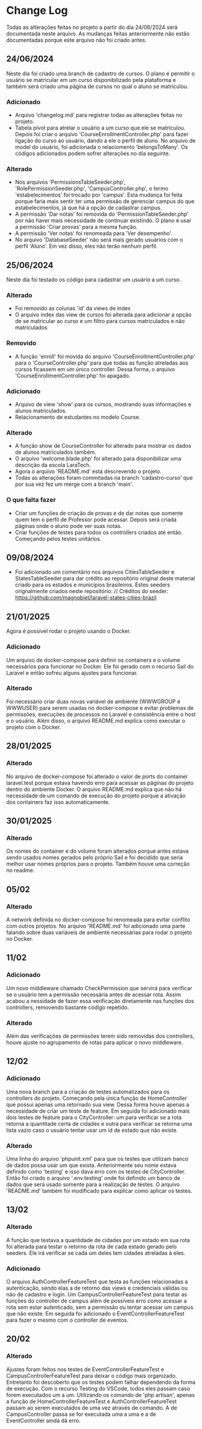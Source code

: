 
# Change Log
Todas as alterações feitas no projeto a partir do dia 24/06/2024 será documentada neste arquivo. As mudanças feitas anteriormente não estão documentadas porque este arquivo não foi criado antes.
 
## 24/06/2024
 
Neste dia foi criado uma branch de cadastro de cursos. O plano é permitir o usuário se matricular em um curso disponibilizado pela plataforma e também será criado uma página de cursos no qual o aluno se matriculou.
 
### Adicionado
- Arquivo 'changelog.md' para registrar todas as alterações feitas no projeto.
- Tabela pivot para atrelar o usuário a um curso que ele se matriculou. Depois foi criar o arquivo 'CourseEnrollmentController.php' para fazer ligação do curso ao usuário, dando a ele o perfil de aluno. No arquivo de model do usuário, foi adicionada o relaciomento 'belongsToMany'. Os códigos adicionados podem sofrer alterações no dia seguinte.
 
### Alterado
- Nos arquivos 'PermissionsTableSeeder.php', 'RolePermissionSeeder.php', 'CampusController.php', o termo 'estabelecimentos' foi trocado por 'campus'. Esta mudança foi feita porque faria mais sentir ter uma permissão de gerenciar campus do que estabelecimentos, já que há a opção de cadastrar campus.
- A permissão 'Dar notas' foi removida do 'PermissionTableSeeder.php' por não haver mais necessidade de continuar existindo. O plano é usar a permissão 'Criar provas' para a mesma função.
- A permissão 'Ver notas' foi renomeada para 'Ver desempenho'.
- No arquivo 'DatabaseSeeder' não será mais gerado usuários com o perfil 'Aluno'. Em vez disso, eles não terão nenhum perfil.

## 25/06/2024
 
Neste dia foi testado os código para cadastrar um usuário a um curso.

### Alterado
- Foi removido as colunas 'id' da views de index
- O arquivo index das view de cursos foi alterada para adicionar a opção de se matricular ao curso e um filtro para cursos matriculados e não matriculados

### Removido
- A função 'enroll' foi movida do arquivo 'CourseEnrollmentController.php' para o 'CourseController.php' para que todas as função atreladas aos cursos ficassem em um único controller. Dessa forma, o arquivo 'CourseEnrollmentController.php' foi apagado.

### Adicionado
- Arquivo de view 'show' para os cursos, mostrando suas informações e alunos matriculados.
- Relacionamento de estudantes no modelo Course.

### Alterado
- A função show de CourseController foi alterado para mostrar os dados de alunos matriculados também.
- O arquivo 'welcome.blade.php' foi alterado para disponibilizar uma descrição da escola LaraTech.
- Agora o arquivo 'README.md' está descrevendo o projeto.
- Todas as alterações foram commitadas na branch 'cadastro-curso' que por sua vez fez um merge com a branch 'main'.

### O que falta fazer
- Criar um funções de criação de provas e de dar notas que somente quem tem o perfil de Professor pode acessar. Depois será criada páginas onde o aluno pode ver suas notas.
- Criar funções de testes para todos os controllers criados até então. Começando pelos testes unitários.

## 09/08/2024
- Foi adicionado um comentário nos arquivos CitiesTableSeeder e StatesTableSeeder para dar crédito ao repositório original deste material criado para os estados e municípios brasileiros. Estes seeders orignalmente criados neste repositório: // Créditos do seeder: https://github.com/magnobiet/laravel-states-cities-brazil

## 21/01/2025

Agora é possível rodar o projeto usando o Docker.

### Adicionado

Um arquivo de docker-compose para definir os containers e o volume necessários para funcionar no Docker. Ele foi gerado com o recurso Sail do Laravel e então sofreu alguns ajustes para funcionar.

### Alterado

Foi necessário criar duas novas variável de ambiente (WWWGROUP e WWWUSER) para serem usadas no docker-compose e evitar problemas de permissões, execuções de processos no Laravel e consistência entre o host e o usuário. Além disso, o arquivo README.md explica como executar o projeto com o Docker.


## 28/01/2025

### Alterado

No arquivo de docker-compose foi alterado o valor de ports do container laravel.test porque estava havendo erro para acessar as páginas do projeto dentro do ambiente Docker. O arquivo README.md explica que não há necessidade de um comando de execução do projeto porque a ativação dos containers faz isso automaticamente.

## 30/01/2025

### Alterado

Os nomes do container e do volume foram alterados porque antes estava sendo usados nomes gerados pelo próprio Sail e foi decidido que seria melhor usar nomes próprios para o projeto. Também houve uma correção no readme.

## 05/02

### Alterado

A network definida no docker-compose foi renomeada para evitar conflito com outros projetos. No arquivo 'README.md' foi adicionado uma parte falando sobre duas variáveis de ambiente necessárias para rodar o projeto no Docker.

## 11/02

### Adicionado

Um novo middleware chamado CheckPermission que servirá para verificar se o usuário tem a permissão necessária antes de acessar rota. Assim acabou a nessidade de fazer essa verificação diretamente nas funções dos controllers, removendo bastante código repetido.

### Alterado

Além das verificações de permissões terem sido removidas dos controllers, houve ajuste no agrupamento de rotas para aplicar o novo middleware.

## 12/02

### Adicionado

Uma nova branch para a criação de testes automatizados para os controllers do projeto. Começando pela única função de HomeController que possui apenas uma retornado sua view. Dessa forma houve apenas a necessidade de criar um teste de feature. Em seguida foi adicionado mais dois testes de feature para o CityController: um para verificar se a rota retorna a quantitade certa de cidades e outra para verificar se retorna uma lista vazio caso o usuário tentar usar um id de estado que não existe.

### Alterado

Uma linha do arquivo 'phpunit.xml' para que os testes que utilizam banco de dados possa usar um que exista. Anteriormente seu nome estava definido como 'testing' e isso dava erro com os testes de CityController. Então foi criado o arquivo '.env.testing' onde foi definido um banco de dados que será usado somente para a realização de testes. O arquivo 'README.md' também foi modificado para explicar como aplicar os testes.

## 13/02

### Alterado

A função que testava a quantidade de cidades por um estado em sua rota foi alterada para testar o retorno da rota de cada estado gerado pelo seeders. Ele irá verificar se cada um deles tem cidades atreladas à eles.

### Adicionado

O arquivo AuthControllerFeatureTest que testa as funções relacionadas a autenticação, sendo elas a de retorno das views e credenciais válidas ou não de cadastro e login. Um CampusControllerFeatureTest para testar as funções do controller de campus além de possíveis erro como acessar a rota sem estar autenticado, sem a permissão ou tentar acessar um campus que não existe. Em seguida foi adicionado o EventControllerFeatureTest para fazer o mesmo com o controller de eventos.

## 20/02

### Alterado

Ajustes foram feitos nos testes de EventControllerFeatureTest e CampusControllerFeatureTest para deixar o código mais organizado. Entretanto foi descoberto que os testes podem falhar dependendo da forma de execução. Com o recurso Testing do VSCode, todos eles passam caso forem executados um a um. Utilizando os comando de 'php artisan', apenas a função de HomeControllerFeatureTest e AuthControllerFeatureTest passam ao serem executados de uma vez através de comando. A de CampusController passa se for executada uma a uma e a de EventController ainda dá erro.